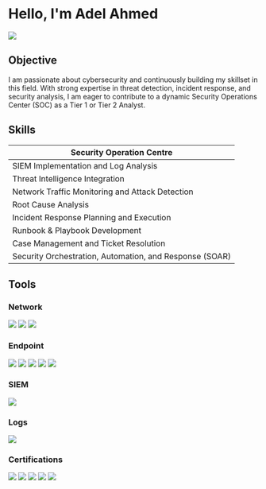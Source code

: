 # Hello, I'm Adel Ahmed
<a href="https://www.linkedin.com/in/adelaaw/"><img src="https://img.shields.io/badge/-LinkedIn-0072b1?&style=for-the-badge&logo=linkedin&logoColor=white" /></a>

## Objective
I am passionate about cybersecurity and continuously building my skillset in this field. With strong expertise in threat detection, incident response, and security analysis, I am eager to contribute to a dynamic Security Operations Center (SOC) as a Tier 1 or Tier 2 Analyst. 

## Skills
| Security Operation Centre                     |      
|-----------------------------------------------|
| SIEM Implementation and Log Analysis   
| Threat Intelligence Integration
| Network Traffic Monitoring and Attack Detection 
| Root Cause Analysis         
| Incident Response Planning and Execution  
| Runbook & Playbook Development
| Case Management and Ticket Resolution                
| Security Orchestration, Automation, and Response (SOAR)

## Tools

### Network
<div>
    <a href="https://www.wireshark.org/"><img src="https://img.shields.io/badge/-Wireshark-1679A7?&style=for-the-badge&logo=Wireshark&logoColor=white" /></a>
    <a href="https://suricata.io/"><img src="https://img.shields.io/badge/-Suricata-EF3B2D?&style=for-the-badge&logo=Suricata&logoColor=white" /></a>
    <a href="https://zeek.org/"><img src="https://img.shields.io/badge/-Zeek-777BB4?&style=for-the-badge&logo=Zeek&logoColor=white" /></a>
</div>

### Endpoint
<div>
    <a href="https://www.microsoft.com/en-us/security/business/threat-protection/microsoft-defender-endpoint"><img src="https://img.shields.io/badge/-Microsoft_Defender_for_Endpoint-00A4EF?&style=for-the-badge&logo=Microsoft&logoColor=white" /></a>
    <a href="https://www.carbonblack.com/"><img src="https://img.shields.io/badge/-Carbon_Black-FF4500?&style=for-the-badge&logo=VMware&logoColor=white" /></a>
    <a href="https://www.sentinelone.com/"><img src="https://img.shields.io/badge/-Sentinel_One-5C2D91?&style=for-the-badge&logo=SentinelOne&logoColor=white" /></a>
    <a href="https://www.microsoft.com/en-us/security/business/siem-and-xdr/microsoft-sentinel"><img src="https://img.shields.io/badge/-Microsoft_Sentinel-0078D4?&style=for-the-badge&logo=Microsoft&logoColor=white" /></a>
    <a href="https://www.crowdstrike.com/"><img src="https://img.shields.io/badge/-CrowdStrike-F03C02?&style=for-the-badge&logo=CrowdStrike&logoColor=white" /></a>
</div>

### SIEM
<div>
    <a href="https://www.splunk.com/"><img src="https://img.shields.io/badge/-Splunk-000000?&style=for-the-badge&logo=Splunk&logoColor=white" /></a>
</div>

### Logs
<div>
    <a href="https://www.sumologic.com/"><img src="https://img.shields.io/badge/-Sumo_Logic-005571?&style=for-the-badge&logo=SumoLogic&logoColor=white" /></a>
</div>

### Certifications
<div>
    <a href="https://www.credly.com/badges/c5650866-7c85-4582-a325-166b758a2a27/public_url"><img src="https://img.shields.io/badge/-Security%2B-FF0000?&style=for-the-badge&logo=CompTIA&logoColor=white" /></a>
    <a href="https://www.credly.com/badges/32df7613-ec36-4d2a-b5a6-52f01d7745a5/public_url"><img src="https://img.shields.io/badge/-ISC2_CC-008C95?&style=for-the-badge&logo=ISC2&logoColor=white" /></a>
    <a href="https://www.coursera.org/account/accomplishments/specialization/Z9PFJ6WT97XZ"><img src="https://img.shields.io/badge/-Google_Cybersecurity-34A853?&style=for-the-badge&logo=Google&logoColor=white" /></a>
    <a href="https://www.coursera.org/account/accomplishments/professional-cert/ZPQLE8LPHTP3"><img src="https://img.shields.io/badge/-Google_IT_Professional_Certificate-4285F4?&style=for-the-badge&logo=Google&logoColor=white" /></a>
    <a href="https://www.isc2.org/Certifications/CISSP"><img src="https://img.shields.io/badge/-CISSP_in_progress-7A7A7A?&style=for-the-badge&logo=ISC2&logoColor=white" /></a>
</div>

